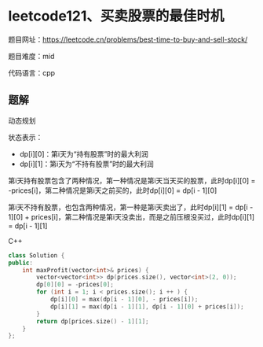 # leetcode121、买卖股票的最佳时机
题目网址：https://leetcode.cn/problems/best-time-to-buy-and-sell-stock/

题目难度：mid

代码语言：cpp
## 题解
动态规划

状态表示：
* dp[i][0]：第i天为“持有股票”时的最大利润
* dp[i][1]：第i天为“不持有股票”时的最大利润

第i天持有股票包含了两种情况，第一种情况是第i天当天买的股票，此时dp[i][0] = -prices[i]，第二种情况是第i天之前买的，此时dp[i][0] = dp[i - 1][0]

第i天不持有股票，也包含两种情况，第一种是第i天卖出了，此时dp[i][1] = dp[i - 1][0] + prices[i]，第二种情况是第i天没卖出，而是之前压根没买过，此时dp[i][1] = dp[i - 1][1]

C++
```cpp
class Solution {
public:
    int maxProfit(vector<int>& prices) {
        vector<vector<int>> dp(prices.size(), vector<int>(2, 0));
        dp[0][0] = -prices[0];
        for (int i = 1; i < prices.size(); i ++ ) {
            dp[i][0] = max(dp[i - 1][0], - prices[i]);
            dp[i][1] = max(dp[i - 1][1], dp[i - 1][0] + prices[i]);
        }
        return dp[prices.size() - 1][1];
    }
};
```
